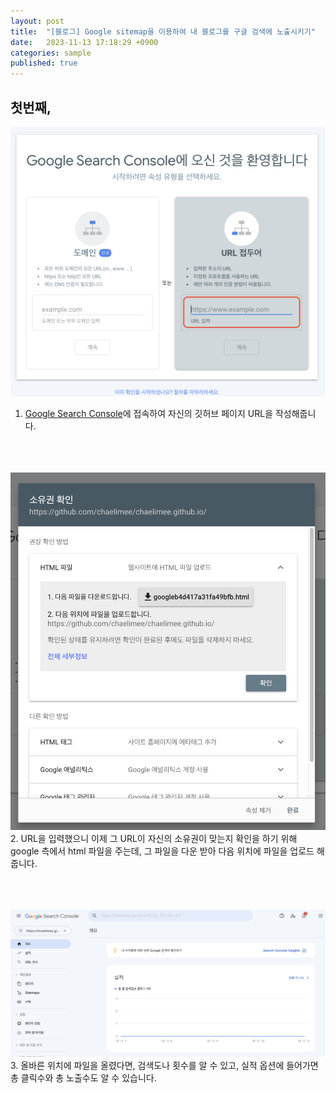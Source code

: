 ```yaml
---
layout: post
title:  "[블로그] Google sitemap을 이용하여 내 블로그를 구글 검색에 노출시키기"
date:   2023-11-13 17:18:29 +0900
categories: sample
published: true
---
```


## 첫번째, 



<img src="/images/gsm1.png"><br/>
1. [Google Search Console](https://search.google.com/search-console/welcome?hl=ko)에 접속하여 자신의 깃허브 페이지 URL을 작성해줍니다.
<br/><br/><br/><br/>

<img src="/images/gsm2.png"><br/>
2. URL을 입력했으니 이제 그 URL이 자신의 소유권이 맞는지 확인을 하기 위해 google 측에서 html 파일을 주는데, 그 파일을 다운 받아 다음 위치에 파일을 업로드 해줍니다.
<br/><br/><br/><br/>

<img src="/images/sitemap.png"><br/>
3. 올바른 위치에 파일을 올렸다면, 검색도나 횟수를 알 수 있고, 실적 옵션에 들어가면 총 클릭수와 총 노출수도 알 수 있습니다.
